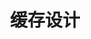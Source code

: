 ---
title: 缓存设计
icon: fab fa-markdown
order: 2
category:
  - 系统设计
tag:
  - redis
editLink: false
---